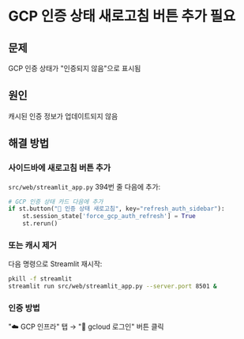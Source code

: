 # GCP 인증 상태 새로고침 버튼 추가 필요

## 문제
GCP 인증 상태가 "인증되지 않음"으로 표시됨

## 원인
캐시된 인증 정보가 업데이트되지 않음

## 해결 방법

### 사이드바에 새로고침 버튼 추가
`src/web/streamlit_app.py` 394번 줄 다음에 추가:

```python
# GCP 인증 상태 카드 다음에 추가
if st.button("🔄 인증 상태 새로고침", key="refresh_auth_sidebar"):
    st.session_state['force_gcp_auth_refresh'] = True
    st.rerun()
```

### 또는 캐시 제거
다음 명령으로 Streamlit 재시작:
```bash
pkill -f streamlit
streamlit run src/web/streamlit_app.py --server.port 8501 &
```

### 인증 방법
"☁️ GCP 인프라" 탭 → "🔑 gcloud 로그인" 버튼 클릭


